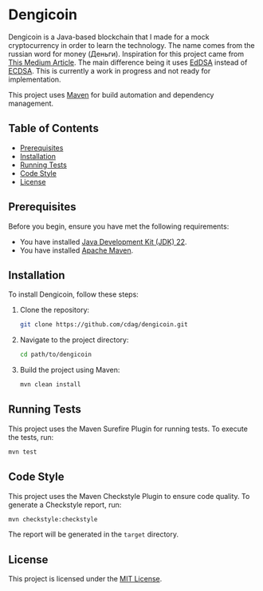 # Dengicoin

Dengicoin is a Java-based blockchain that I made for a mock cryptocurrency in order to learn the technology. The name comes from the russian word for money (Деньги).
Inspiration for this project came from [This Medium Article](https://medium.com/programmers-blockchain/create-simple-blockchain-java-tutorial-from-scratch-6eeed3cb03fa). The main difference being it uses [EdDSA](https://datatracker.ietf.org/doc/html/rfc8032) instead of [ECDSA](https://www.rfc-editor.org/rfc/rfc6979.html). This is currently a work in progress and not ready for implementation.

This project uses [Maven](https://maven.apache.org/) for build automation and dependency management.

## Table of Contents

- [Prerequisites](#prerequisites)
- [Installation](#installation)
- [Running Tests](#running-tests)
- [Code Style](#code-style)
- [License](#license)

## Prerequisites

Before you begin, ensure you have met the following requirements:

- You have installed [Java Development Kit (JDK) 22](https://www.oracle.com/java/technologies/javase-jdk22-downloads.html).
- You have installed [Apache Maven](https://maven.apache.org/install.html).

## Installation

To install Dengicoin, follow these steps:

1. Clone the repository:

    ```bash
    git clone https://github.com/cdag/dengicoin.git
    ```

2. Navigate to the project directory:

    ```bash
    cd path/to/dengicoin
    ```

3. Build the project using Maven:

    ```bash
    mvn clean install
    ```

## Running Tests

This project uses the Maven Surefire Plugin for running tests. To execute the tests, run:

```bash
mvn test
```

## Code Style

This project uses the Maven Checkstyle Plugin to ensure code quality. To generate a Checkstyle report, run:

```bash
mvn checkstyle:checkstyle
```

The report will be generated in the `target` directory.

## License

This project is licensed under the [MIT License](LICENSE).
